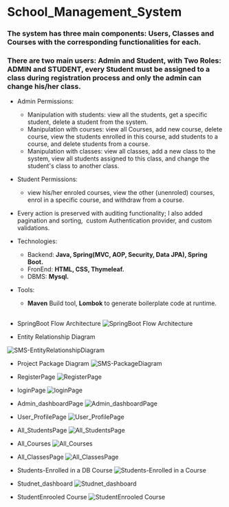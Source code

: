 # School_Management_System

### The system has three main components: Users, Classes and Courses with the corresponding functionalities for each.
### There are two main users: Admin and Student, with Two Roles: ADMIN and STUDENT, every Student must be assigned to a class during registration process and only the admin can change his/her class.
- Admin Permissions:
  - Manipulation with students: view all the students, get a specific student, delete a student from the system.
  - Manipulation with courses: view all Courses, add new course, delete course, view the students enrolled in this course, add students to a course, and delete students from a course.
  - Manipulation with classes: view all classes, add a new class to the system, view all students assigned to this class, and change the student's class to another class.
- Student Permissions:
  - view his/her enroled courses, view the other (unenroled) courses, enrol in a specific course, and withdraw from a course.

- Every action is preserved with auditing functionality; I also added pagination and sorting,  custom Authentication provider, and custom validations.

- Technologies:
  - Backend: **Java, Spring(MVC, AOP, Security, Data JPA), Spring Boot.**
  - FronEnd: **HTML, CSS, Thymeleaf.**
  - DBMS: **Mysql.**
- Tools:
  - **Maven** Build tool, **Lombok** to generate boilerplate code at runtime.

##

- SpringBoot Flow Architecture
![SpringBoot Flow Architecture](https://github.com/ahmed-hadaka/School_Management_System/assets/92885872/098eaf16-f3d6-439f-9472-e800d6709e98)



- Entity Relationship Diagram

![SMS-EntityRelationshipDiagram](https://github.com/ahmed-hadaka/School_Management_System/assets/92885872/0540083b-a592-401d-a7d2-2932196012f5)


- Project Package Diagram
![SMS-PackageDiagram](https://github.com/ahmed-hadaka/School_Management_System/assets/92885872/aa57ee5a-3372-469b-aaa5-943266c469a2)


- RegisterPage
![RegisterPage](https://github.com/ahmed-hadaka/School_Management_System/assets/92885872/e1ed18c8-9a4b-4d86-8de0-83cb7ecb6e48)



- loginPage
![loginPage](https://github.com/ahmed-hadaka/School_Management_System/assets/92885872/fd3d7582-0490-41b6-9b6c-521a04ffc3d9)



- Admin_dashboardPage
![Admin_dashboardPage](https://github.com/ahmed-hadaka/School_Management_System/assets/92885872/a9be91f8-5db8-4a7c-b0e9-6e9fc3bc72cd)



- User_ProfilePage
![User_ProfilePage](https://github.com/ahmed-hadaka/School_Management_System/assets/92885872/0a65319d-d533-47a5-af5a-cbdf1ad833a7)



- All_StudentsPage
![All_StudentsPage](https://github.com/ahmed-hadaka/School_Management_System/assets/92885872/6d027250-f89b-47b8-b411-be0e0e6cff6e)



- All_Courses
![All_Courses](https://github.com/ahmed-hadaka/School_Management_System/assets/92885872/ee544c5f-72fa-48d2-bc24-4a826b1f92c8)



- All_ClassesPage
![All_ClassesPage](https://github.com/ahmed-hadaka/School_Management_System/assets/92885872/5db77d3d-0d27-43c2-8076-464120636b33)



- Students-Enrolled in a DB Course
![Students-Enrolled in a Course](https://github.com/ahmed-hadaka/School_Management_System/assets/92885872/b60da3c6-88b8-47d2-8e79-856f5ac85950)



- Studnet_dashboard
![Studnet_dashboard](https://github.com/ahmed-hadaka/School_Management_System/assets/92885872/95dc0226-4d50-45e5-bbb7-c2e91c8301cd)



- StudentEnrooled Course
![StudentEnrooled Course](https://github.com/ahmed-hadaka/School_Management_System/assets/92885872/5a6a473f-a32e-4f96-8c4b-3ae590584d25)

